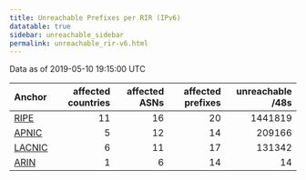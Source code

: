 ```yaml
---
title: Unreachable Prefixes per RIR (IPv6)
datatable: true
sidebar: unreachable_sidebar
permalink: unreachable_rir-v6.html
---
```


Data as of 2019-05-10 19:15:00 UTC


<div class="datatable-begin"></div>

| Anchor                                         |   affected countries |   affected ASNs |   affected prefixes |   unreachable /48s |
|:-----------------------------------------------|---------------------:|----------------:|--------------------:|-------------------:|
| [RIPE](unreachable_RIPE_NCC_RPKI_Root-v6.html) |                   11 |              16 |                  20 |            1441819 |
| [APNIC](unreachable_APNIC_RPKI_Root-v6.html)   |                    5 |              12 |                  14 |             209166 |
| [LACNIC](unreachable_LACNIC_RPKI_Root-v6.html) |                    6 |              11 |                  17 |             131342 |
| [ARIN](unreachable_ARIN-v6.html)               |                    1 |               6 |                  14 |                 14 |

<div class="datatable-end"></div>